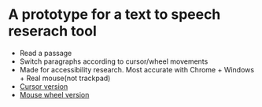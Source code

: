 # A prototype for a text to speech reserach tool
* Read a passage
* Switch paragraphs according to cursor/wheel movements
* Made for accessibility research. Most accurate with Chrome + Windows + Real mouse(not trackpad)
* [Cursor version](http://hanax.github.io/text2speech_prototype/tool_cursor.html)
* [Mouse wheel version](http://hanax.github.io/text2speech_prototype/tool_scroll.html)

